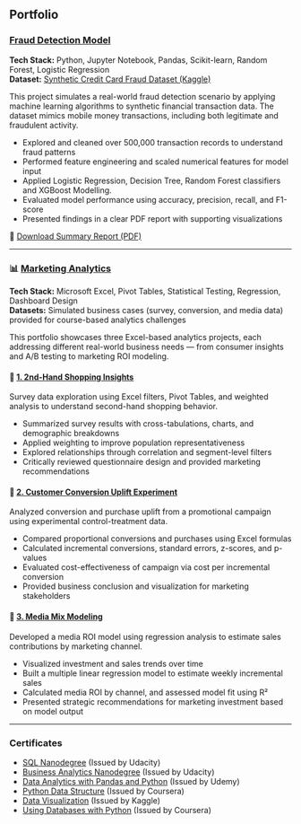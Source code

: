 ## Portfolio


### [Fraud Detection Model](https://minimius.notion.site/Fraud-Detection-Model-13717dec8f31814aa396c6e9a702ca61)

**Tech Stack:** Python, Jupyter Notebook, Pandas, Scikit-learn, Random Forest, Logistic Regression  
**Dataset:** [Synthetic Credit Card Fraud Dataset (Kaggle)]([https://www.kaggle.com/datasets/ealaxi/paysim1](https://www.kaggle.com/datasets/kartik2112/fraud-detection))

This project simulates a real-world fraud detection scenario by applying machine learning algorithms to synthetic financial transaction data. The dataset mimics mobile money transactions, including both legitimate and fraudulent activity.

- Explored and cleaned over 500,000 transaction records to understand fraud patterns
- Performed feature engineering and scaled numerical features for model input
- Applied Logistic Regression, Decision Tree, Random Forest classifiers and XGBoost Modelling.
- Evaluated model performance using accuracy, precision, recall, and F1-score
- Presented findings in a clear PDF report with supporting visualizations

📄 [Download Summary Report (PDF)](https://minimius.github.io/fraud-detection/Report%20Summary.pdf)

---
### 📊 [Marketing Analytics](https://minimius.notion.site/Marketing-Analytics-13717dec8f3181b4be39f0cc036b1675)

**Tech Stack:** Microsoft Excel, Pivot Tables, Statistical Testing, Regression, Dashboard Design  
**Datasets:** Simulated business cases (survey, conversion, and media data) provided for course-based analytics challenges

This portfolio showcases three Excel-based analytics projects, each addressing different real-world business needs — from consumer insights and A/B testing to marketing ROI modeling.


#### 📁 [1. 2nd-Hand Shopping Insights](https://1drv.ms/x/c/407b7d6c3c929893/EfJC5OZ8plBOsbPn6kUam6oBCPE2YZan2OTI1rbkhRqDIQ?e=Eo5gyN)

Survey data exploration using Excel filters, Pivot Tables, and weighted analysis to understand second-hand shopping behavior.

- Summarized survey results with cross-tabulations, charts, and demographic breakdowns
- Applied weighting to improve population representativeness
- Explored relationships through correlation and segment-level filters
- Critically reviewed questionnaire design and provided marketing recommendations


#### 📁 [2. Customer Conversion Uplift Experiment](https://1drv.ms/x/c/407b7d6c3c929893/EW9b7IrXUa1PsOwXIRGwPIUBPBceRwi_sLezYkQfkIT5MQ?e=U07jol)

Analyzed conversion and purchase uplift from a promotional campaign using experimental control-treatment data.

- Compared proportional conversions and purchases using Excel formulas
- Calculated incremental conversions, standard errors, z-scores, and p-values
- Evaluated cost-effectiveness of campaign via cost per incremental conversion
- Provided business conclusion and visualization for marketing stakeholders


#### 📁 [3. Media Mix Modeling](https://1drv.ms/x/c/407b7d6c3c929893/Ef7lYUQO1HpMuQU1MUVC4G4B1v8Ykw-r_fwX7PMJgfQYYg?e=EgWeN0)

Developed a media ROI model using regression analysis to estimate sales contributions by marketing channel.

- Visualized investment and sales trends over time
- Built a multiple linear regression model to estimate weekly incremental sales
- Calculated media ROI by channel, and assessed model fit using R²
- Presented strategic recommendations for marketing investment based on model output


---
### Certificates
- [SQL Nanodegree](https://confirm.udacity.com/RHMEYTD2) (Issued by Udacity)
- [Business Analytics Nanodegree](https://confirm.udacity.com/PNNW77DH) (Issued by Udacity)
- [Data Analytics with Pandas and Python](https://www.udemy.com/certificate/UC-edca370d-030c-4a8c-a58a-6d04f5b76932/)  (Issued by Udemy)
- [Python Data Structure](https://www.coursera.org/account/accomplishments/verify/CXW7LLZG4AES) (Issued by Coursera)
- [Data Visualization](https://www.kaggle.com/learn/certification/thivananhdo/data-visualization) (Issued by Kaggle)
- [Using Databases with Python](https://www.coursera.org/account/accomplishments/verify/5U8READR4ZQL) (Issued by Coursera)
